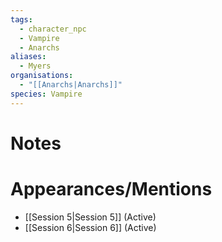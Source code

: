 ```yaml
---
tags:
  - character_npc
  - Vampire
  - Anarchs
aliases:
  - Myers
organisations:
  - "[[Anarchs|Anarchs]]"
species: Vampire
---
```



# Notes

# Appearances/Mentions

- [[Session 5|Session 5]] (Active)
- [[Session 6|Session 6]] (Active)
